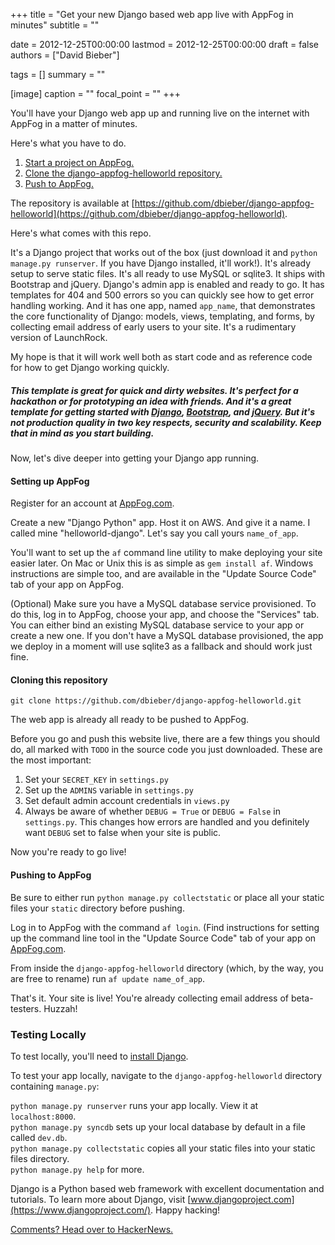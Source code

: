 +++
title = "Get your new Django based web app live with AppFog in minutes"
subtitle = ""

date = 2012-12-25T00:00:00
lastmod = 2012-12-25T00:00:00
draft = false
authors = ["David Bieber"]

tags = []
summary = ""

[image]
  caption = ""
  focal_point = ""
+++

You'll have your Django web app up and running live on the internet with AppFog in a matter of minutes.

Here's what you have to do.

1. [Start a project on AppFog.](#setting-up-appfog)
2. [Clone the django-appfog-helloworld repository.](#cloning-this-repository)
3. [Push to AppFog.](#pushing-to-appfog)

The repository is available at [https://github.com/dbieber/django-appfog-helloworld](https://github.com/dbieber/django-appfog-helloworld).

Here's what comes with this repo.

It's a Django project that works out of the box (just download it and `python manage.py runserver`. If you have Django installed, it'll work!). It's already setup to serve static files. It's all ready to use MySQL or sqlite3. It ships with Bootstrap and jQuery. Django's admin app is enabled and ready to go. It has templates for 404 and 500 errors so you can quickly see how to get error handling working. And it has one app, named `app_name`, that demonstrates the core functionality of Django: models, views, templating, and forms, by collecting email address of early users to your site. It's a rudimentary version of LaunchRock.

My hope is that it will work well both as start code and as reference code for how to get Django working quickly.

##### This template is great for quick and dirty websites. It's perfect for a hackathon or for prototyping an idea with friends. And it's a great template for getting started with [Django](https://www.djangoproject.com/), [Bootstrap](http://twitter.github.com/bootstrap/), and [jQuery](http://jquery.com/). But it's not production quality in two key respects, security and scalability. Keep that in mind as you start building.

Now, let's dive deeper into getting your Django app running.

<h4 id="setting-up-appfog">Setting up AppFog</h4>

Register for an account at [AppFog.com](http://appfog.com).

Create a new "Django Python" app. Host it on AWS. And give it a name. I called mine "helloworld-django". Let's say you call yours `name_of_app`.

 You'll want to set up the `af` command line utility to make deploying your site easier later. On Mac or Unix this is as simple as `gem install af`. Windows instructions are simple too, and are available in the "Update Source Code" tab of your app on AppFog.

(Optional) Make sure you have a MySQL database service provisioned. To do this, log in to AppFog, choose your app, and choose the "Services" tab. You can either bind an existing MySQL database service to your app or create a new one. If you don't have a MySQL database provisioned, the app we deploy in a moment will use sqlite3 as a fallback and should work just fine.

<h4 id="cloning-this-repository">Cloning this repository</h4>

`git clone https://github.com/dbieber/django-appfog-helloworld.git`

The web app is already all ready to be pushed to AppFog.

Before you go and push this website live, there are a few things you should do, all marked with `TODO` in the source code you just downloaded. These are the most important:

1. Set your `SECRET_KEY` in `settings.py`
3. Set up the `ADMINS` variable in `settings.py`
2. Set default admin account credentials in `views.py`
4. Always be aware of whether `DEBUG = True` or `DEBUG = False` in `settings.py`. This changes how errors are handled and you definitely want `DEBUG` set to false when your site is public.

Now you're ready to go live!

<h4 id="pushing-to-appfog">Pushing to AppFog</h4>

Be sure to either run `python manage.py collectstatic` or place all your static files your `static` directory before pushing.

Log in to AppFog with the command `af login`. (Find instructions for setting up the command line tool in the "Update Source Code" tab of your app on [AppFog.com](http://appfog.com).

From inside the `django-appfog-helloworld` directory (which, by the way, you are free to rename) run `af update name_of_app`.

That's it. Your site is live! You're already collecting email address of beta-testers. Huzzah!

### Testing Locally

To test locally, you'll need to [install Django](https://docs.djangoproject.com/en/dev/topics/install/).

To test your app locally, navigate to the `django-appfog-helloworld` directory containing `manage.py`:

`python manage.py runserver` runs your app locally. View it at `localhost:8000`. <br>
`python manage.py syncdb` sets up your local database by default in a file called `dev.db`. <br>
`python manage.py collectstatic` copies all your static files into your static files directory. <br>
`python manage.py help` for more.

Django is a Python based web framework with excellent documentation and tutorials. To learn more about Django, visit [www.djangoproject.com](https://www.djangoproject.com/). Happy hacking!

[Comments? Head over to HackerNews.](http://news.ycombinator.com/item?id=4965184)
